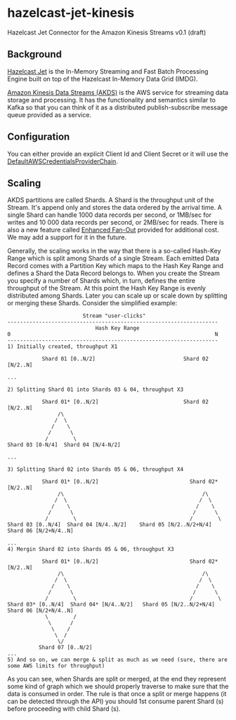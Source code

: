 # hazelcast-jet-kinesis
Hazelcast Jet Connector for the Amazon Kinesis Streams v0.1 (draft)

## Background
[Hazelcast Jet](https://jet.hazelcast.org/) is the In-Memory Streaming and Fast Batch Processing Engine built on top of the Hazelcast In-Memory Data Grid (IMDG).

[Amazon Kinesis Data Streams (AKDS)](https://aws.amazon.com/kinesis/data-streams/getting-started/) is the AWS service for streaming data storage and processing. It has the functionality and semantics similar to Kafka so that you can think of it as a distributed publish-subscribe message queue provided as a service. 

## Configuration
You can either provide an explicit Client Id and Client Secret or it will use the [DefaultAWSCredentialsProviderChain](https://docs.aws.amazon.com/AWSJavaSDK/latest/javadoc/com/amazonaws/auth/DefaultAWSCredentialsProviderChain.html).  

## Scaling
AKDS partitions are called Shards. A Shard is the throughput unit of the Stream. It's append only and stores the data ordered by the arrival time. A single Shard can handle 1000 data records per second, or 1MB/sec for writes and 10 000 data records per second, or 2MB/sec for reads. There is also a new feature called [Enhanced Fan-Out](https://docs.aws.amazon.com/streams/latest/dev/introduction-to-enhanced-consumers.html) provided for additional cost. We may add a support for it in the future.

Generally, the scaling works in the way that there is a so-called Hash-Key Range which is split among Shards of a single Stream. Each emitted Data Record comes with a Partition Key which maps to the Hash Key Range and defines a Shard the Data Record belongs to. When you create the Stream you specify a number of Shards which, in turn, defines the entire throughput of the Stream. At this point the Hash Key Range is evenly distributed among Shards. Later you can scale up or scale down by splitting or merging these Shards. Consider the simplified example:

```
                        Stream "user-clicks"
-------------------------------------------------------------------
                            Hash Key Range
0                                                                 N
-------------------------------------------------------------------
1) Initially created, throughput X1
              
           Shard 01 [0..N/2]                            Shard 02 [N/2..N]
               
...

2) Splitting Shard 01 into Shards 03 & 04, throughput X3

           Shard 01* [0..N/2]                           Shard 02 [N/2..N]
                /\
               /  \
              /    \
             /      \
            /        \
Shard 03 [0-N/4]  Shard 04 [N/4-N/2]
 
...

3) Splitting Shard 02 into Shards 05 & 06, throughput X4

           Shard 01* [0..N/2]                             Shard 02* [N/2..N]
                /\                                            /\
               /  \                                          /  \
              /    \                                        /    \
             /      \                                      /      \
            /        \                                    /        \
Shard 03 [0..N/4]  Shard 04 [N/4..N/2]    Shard 05 [N/2..N/2+N/4]  Shard 06 [N/2+N/4..N]

...
4) Mergin Shard 02 into Shards 05 & 06, throughput X3
         
           Shard 01* [0..N/2]                             Shard 02* [N/2..N]
                /\                                            /\
               /  \                                          /  \
              /    \                                        /    \
             /      \                                      /      \
            /        \                                    /        \
Shard 03* [0..N/4]  Shard 04* [N/4..N/2]   Shard 05 [N/2..N/2+N/4]  Shard 06 [N/2+N/4..N]
            \        /  
             \      /
              \    /
               \  /
                \/    
          Shard 07 [0..N/2]   
...          
5) And so on, we can merge & split as much as we need (sure, there are some AWS limits for throughput)
```
     
As you can see, when Shards are split or merged, at the end they represent some kind of graph which we should properly traverse to make sure that the data is consumed in order. The rule is that once a split or merge happens (it can be detected through the API) you should 1st consume parent Shard (s) before proceeding with child Shard (s).     
